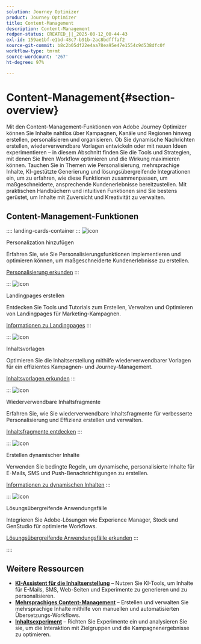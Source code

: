 ```yaml
---
solution: Journey Optimizer
product: Journey Optimizer
title: Content-Management
description: Content-Management
redpen-status: CREATED_||_2025-08-12_00-44-43
exl-id: 159ae1bf-e1bd-48c7-b91b-2ac8bdfffaf2
source-git-commit: b8c2b05df22e4aa78ea95e47e1554c9d538dfc0f
workflow-type: tm+mt
source-wordcount: '267'
ht-degree: 97%

---
```


# Content-Management{#section-overview}

Mit den Content-Management-Funktionen von Adobe Journey Optimizer können Sie Inhalte nahtlos über Kampagnen, Kanäle und Regionen hinweg erstellen, personalisieren und organisieren. Ob Sie dynamische Nachrichten erstellen, wiederverwendbare Vorlagen entwickeln oder mit neuen Ideen experimentieren – in diesem Abschnitt finden Sie die Tools und Strategien, mit denen Sie Ihren Workflow optimieren und die Wirkung maximieren können. Tauchen Sie in Themen wie Personalisierung, mehrsprachige Inhalte, KI-gestützte Generierung und lösungsübergreifende Integrationen ein, um zu erfahren, wie diese Funktionen zusammenpassen, um maßgeschneiderte, ansprechende Kundenerlebnisse bereitzustellen. Mit praktischen Handbüchern und intuitiven Funktionen sind Sie bestens gerüstet, um Inhalte mit Zuversicht und Kreativität zu verwalten.

## Content-Management-Funktionen

:::: landing-cards-container
:::
![icon](https://cdn.experienceleague.adobe.com/icons/bullseye.svg)

Personalization hinzufügen

Erfahren Sie, wie Sie Personalisierungsfunktionen implementieren und optimieren können, um maßgeschneiderte Kundenerlebnisse zu erstellen.

[Personalisierung erkunden](personalization-landing-page.md)
:::

:::
![icon](https://cdn.experienceleague.adobe.com/icons/circle-play.svg)

Landingpages erstellen

Entdecken Sie Tools und Tutorials zum Erstellen, Verwalten und Optimieren von Landingpages für Marketing-Kampagnen.

[Informationen zu Landingpages](landing-pages-landing-page.md)
:::

:::
![icon](https://cdn.experienceleague.adobe.com/icons/list-check.svg)

Inhaltsvorlagen

Optimieren Sie die Inhaltserstellung mithilfe wiederverwendbarer Vorlagen für ein effizientes Kampagnen- und Journey-Management.

[Inhaltsvorlagen erkunden](content-templates-landing-page.md)
:::

:::
![icon](https://cdn.experienceleague.adobe.com/icons/puzzle-piece.svg)

Wiederverwendbare Inhaltsfragmente

Erfahren Sie, wie Sie wiederverwendbare Inhaltsfragmente für verbesserte Personalisierung und Effizienz erstellen und verwalten.

[Inhaltsfragmente entdecken](fragments-landing-page.md)
:::

:::
![icon](https://cdn.experienceleague.adobe.com/icons/gear.svg)

Erstellen dynamischer Inhalte

Verwenden Sie bedingte Regeln, um dynamische, personalisierte Inhalte für E-Mails, SMS und Push-Benachrichtigungen zu erstellen.

[Informationen zu dynamischen Inhalten](dynamic-landing-page.md)
:::

:::
![icon](https://cdn.experienceleague.adobe.com/icons/puzzle-piece.svg)

Lösungsübergreifende Anwendungsfälle

Integrieren Sie Adobe-Lösungen wie Experience Manager, Stock und GenStudio für optimierte Workflows.

[Lösungsübergreifende Anwendungsfälle erkunden](combine-landing-page.md)
:::

::::


## Weitere Ressourcen

- **[KI-Assistent für die Inhaltserstellung](ai-assistant-landing-page.md)** – Nutzen Sie KI-Tools, um Inhalte für E-Mails, SMS, Web-Seiten und Experimente zu generieren und zu personalisieren.
- **[Mehrsprachiges Content-Management](content-multilingual-landing-page.md)** – Erstellen und verwalten Sie mehrsprachige Inhalte mithilfe von manuellen und automatisierten Übersetzungs-Workflows.
- **[Inhaltsexperiment](content-experiment-landing-page.md)** – Richten Sie Experimente ein und analysieren Sie sie, um die Interaktion mit Zielgruppen und die Kampagnenergebnisse zu optimieren.
